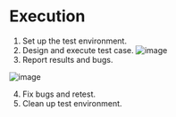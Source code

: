 # Execution

1. Set up the test environment.
2. Design and execute test case.
![image](https://github.com/user-attachments/assets/99ec716f-12b6-44ec-bd84-c8245b2ab973)
3. Report results and bugs.

![image](https://github.com/amandaestevez/softwareqa/assets/123298275/a2154d32-a72f-410b-b941-298b9680a1aa)

4. Fix bugs and retest.
5. Clean up test environment.
